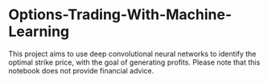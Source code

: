 # Options-Trading-With-Machine-Learning
This project aims to use deep convolutional neural networks to identify the optimal strike price, with the goal of generating profits. Please note that this notebook does not provide financial advice.
